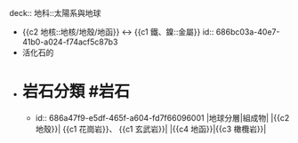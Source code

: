 deck:: 地科::太陽系與地球

- {{c2 地核::地核/地殼/地函}} <-> {{c1 鐵、鎳::金屬}}
  id:: 686bc03a-40e7-41b0-a024-f74acf5c87b3
- 活化石的
- # 岩石分類 #岩石
	- id:: 686a47f9-e5df-465f-a604-fd7f66096001
	  |地球分層|組成物|
	  |{{c2 地殼}}| {{c1 花崗岩}}、 {{c1 玄武岩}}|
	  |{{c4 地函}}|{{c3 橄欖岩}}|